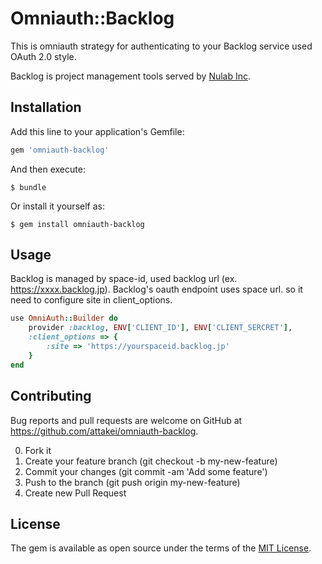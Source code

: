 # Omniauth::Backlog

This is omniauth strategy for authenticating to your Backlog service used OAuth 2.0 style.

Backlog is project management tools served by [Nulab Inc](https://nulab-inc.com).


## Installation

Add this line to your application's Gemfile:

```ruby
gem 'omniauth-backlog'
```

And then execute:

    $ bundle

Or install it yourself as:

    $ gem install omniauth-backlog

## Usage

Backlog is managed by space-id, used backlog url (ex. https://xxxx.backlog.jp).
Backlog's oauth endpoint uses space url. so it need to configure site in client_options.

```ruby
use OmniAuth::Builder do
    provider :backlog, ENV['CLIENT_ID'], ENV['CLIENT_SERCRET'], 
    :client_options => {
        :site => 'https://yourspaceid.backlog.jp'
    }
end
```

## Contributing

Bug reports and pull requests are welcome on GitHub at https://github.com/attakei/omniauth-backlog.

0. Fork it
0. Create your feature branch (git checkout -b my-new-feature)
0. Commit your changes (git commit -am 'Add some feature')
0. Push to the branch (git push origin my-new-feature)
0. Create new Pull Request

## License

The gem is available as open source under the terms of the [MIT License](http://opensource.org/licenses/MIT).

